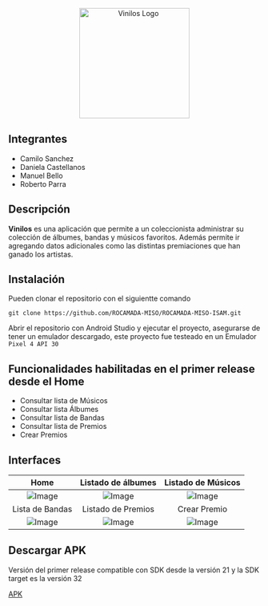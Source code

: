 <p align="center">
  <a href="https://github.com/ROCAMADA-MISO/ROCAMADA-MISO-ISAM/" target="blank"><img src="https://user-images.githubusercontent.com/78032463/200191327-4c4732a4-cfab-422a-bbc2-269461732939.svg" width="220" alt="Vinilos Logo" /></a>
</p>

## Integrantes

- Camilo Sanchez
- Daniela Castellanos
- Manuel Bello
- Roberto Parra

## Descripción
**Vinilos** es una aplicación que permite a un coleccionista administrar su colección de álbumes, bandas y músicos favoritos. Además permite ir agregando datos adicionales como las distintas premiaciones que han ganado los artistas.

## Instalación

Pueden clonar el repositorio con el siguientte comando

```
git clone https://github.com/ROCAMADA-MISO/ROCAMADA-MISO-ISAM.git
```
Abrir el repositorio con Android Studio y ejecutar el proyecto, asegurarse de tener un emulador descargado, este proyecto fue testeado en un Emulador `Pixel 4 API 30`


## Funcionalidades habilitadas en el primer release desde el Home

- Consultar lista de Músicos
- Consultar lista Álbumes
- Consultar lista de Bandas
- Consultar lista de Premios
- Crear Premios

## Interfaces

Home            |  Listado de álbumes | Listado de Músicos
:-------------------------:|:-------------------------:|:-------------------------:
![Image](https://user-images.githubusercontent.com/78032463/200223655-bbf8de03-3f62-4dd3-acfd-5b549ec68d50.png)  | ![Image](https://user-images.githubusercontent.com/78032463/200223764-02010dc3-2a9f-486e-b994-65ad1bbff624.png) | ![Image](https://user-images.githubusercontent.com/78032463/200223924-9409ada5-6481-448a-9b76-c255626503fa.png)
Lista de Bandas            |  Listado de Premios | Crear Premio
![Image](https://user-images.githubusercontent.com/78032463/200224226-332cc0fb-1326-4129-80e0-c76d86105205.png)  | ![Image](https://user-images.githubusercontent.com/78032463/200224288-7e79f571-7e93-4226-8c75-8c2eaf20b4ed.png) | ![Image](https://user-images.githubusercontent.com/78032463/200224367-8d5620c4-1b66-402f-8c1e-15532fb34515.png)


## Descargar APK

Versión del primer release compatible con SDK desde la versión 21 y la SDK target es la versión 32

[APK](https://uniandes-my.sharepoint.com/:u:/g/personal/w_parrav_uniandes_edu_co/EZ3HLRadWNxAs0Xxh7YxpH4BFVwduQW1_KPmXp6FcaMP2w?e=gQ5Uw8)
